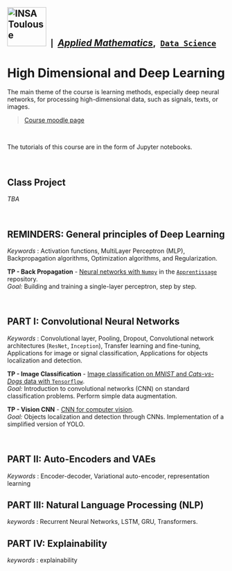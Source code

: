 ## <a href="https://www.insa-toulouse.fr/"><img src="https://www.insa-toulouse.fr/wp-content/uploads/2022/10/Logo_INSAvilletoulouse-RVB.jpg" width=90px; alt="INSA Toulouse"/></a> &nbsp;<small>|</small>&nbsp; [*Applied Mathematics*](http://www.math.insa-toulouse.fr/fr/index.html),&nbsp; [`Data Science`](http://www.math.insa-toulouse.fr/fr/enseignement.html) 


# High Dimensional and Deep Learning

The main theme of the course is learning methods, especially deep neural networks, for processing high-dimensional data, such as signals, texts, or images. 

> [Course moodle page](https://moodle.insa-toulouse.fr/course/view.php?id=1139)

<br>

The tutorials of this course are in the form of Jupyter notebooks.

<br>

## Class Project

<!-- TODO : Description -->
_TBA_

<br>


## REMINDERS: General principles of Deep Learning

_Keywords_ : Activation functions, MultiLayer Perceptron (MLP), Backpropagation algorithms, Optimization algorithms, and Regularization. 

**TP - Back Propagation** - [Neural networks with `Numpy`](https://plmlab.math.cnrs.fr/wikistat/Apprentissage/-/tree/master/BackPropagation) in the [$\texttt{Apprentissage}$](https://plmlab.math.cnrs.fr/wikistat/Apprentissage) repository. <br>
_Goal:_ Building and training a single-layer perceptron, step by step.


<br>


## PART I: Convolutional Neural Networks

_Keywords_ : Convolutional layer, Pooling, Dropout, Convolutional network architectures ($\texttt{ResNet}$, $\texttt{Inception}$), Transfer learning and fine-tuning, Applications for image or signal classification, Applications for objects localization and detection.

**TP - Image Classification** - [Image classification on _MNIST_ and _Cats-vs-Dogs_ data with `Tensorflow`](ImageClassification/). <br>
_Goal:_ Introduction to convolutional networks (CNN) on standard classification problems. Perform simple data augmentation.

**TP - Vision CNN** - [CNN for computer vision](VisionCNN/). <br>
_Goal:_ Objects localization and detection through CNNs. Implementation of a simplified version of YOLO.

<br>


## PART II: Auto-Encoders and VAEs

_Keywords_ : Encoder-decoder, Variational auto-encoder, representation learning

## PART III: Natural Language Processing (NLP)

_keywords_ : Recurrent Neural Networks, LSTM, GRU, Transformers.

## PART IV: Explainability

_keywords_ : explainability



